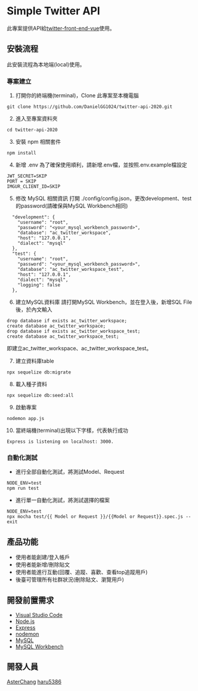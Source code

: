 # Simple Twitter API

此專案提供API給[twitter-front-end-vue](https://github.com/DanielGG1024/twitter-front-end-vue)使用。

## 安裝流程
此安裝流程為本地端(local)使用。

### 專案建立
1. 打開你的終端機(terminal)，Clone 此專案至本機電腦

```
git clone https://github.com/DanielGG1024/twitter-api-2020.git
```

2. 進入至專案資料夾

```
cd twitter-api-2020
```

3. 安裝 npm 相關套件

```
npm install
```

4. 新增 .env
為了確保使用順利，請新增.env檔，並按照.env.example檔設定
```
JWT_SECRET=SKIP
PORT = SKIP
IMGUR_CLIENT_ID=SKIP
```

5. 修改 MySQL 相關資訊
打開 ./config/config.json，更改development、test的password(請確保與MySQL Workbench相同)

```
  "development": {
    "username": "root",
    "password": "<your_mysql_workbench_password>",
    "database": "ac_twitter_workspace",
    "host": "127.0.0.1",
    "dialect": "mysql"
  },
  "test": {
    "username": "root",
    "password": "<your_mysql_workbench_password>",
    "database": "ac_twitter_workspace_test",
    "host": "127.0.0.1",
    "dialect": "mysql",
    "logging": false
  },
```

6. 建立MySQL資料庫
請打開MySQL Workbench，並在登入後，新增SQL File後，於內文輸入

```
drop database if exists ac_twitter_workspace;
create database ac_twitter_workspace;
drop database if exists ac_twitter_workspace_test;
create database ac_twitter_workspace_test;
```

即建立ac_twitter_workspace、ac_twitter_workspace_test。

7. 建立資料庫table

```
npx sequelize db:migrate
```

8. 載入種子資料

```
npx sequelize db:seed:all
```

9. 啟動專案

```
nodemon app.js
```

10. 當終端機(terminal)出現以下字樣，代表執行成功

```
Express is listening on localhost: 3000.
```

### 自動化測試

- 進行全部自動化測試，將測試Model、Request
```
NODE_ENV=test
npm run test
```
- 進行單一自動化測試，將測試選擇的檔案
```
NODE_ENV=test
npx mocha test/{{ Model or Request }}/{{Model or Request}}.spec.js --exit
```

## 產品功能
- 使用者能創建/登入帳戶
- 使用者能新增/刪除貼文
- 使用者能進行互動(回覆、追蹤、喜歡、查看top追蹤用戶)
- 後臺可管理所有社群狀況(刪除貼文、瀏覽用戶)

## 開發前置需求
- [Visual Studio Code](https://code.visualstudio.com/)
- [Node.js](https://nodejs.org/en/)
- [Express](https://www.npmjs.com/package/express)
- [nodemon](https://www.npmjs.com/package/nodemon)
- [MySQL](https://www.mysql.com/)
- [MySQL Workbench](https://dev.mysql.com/downloads/mysql/)

## 開發人員
[AsterChang](https://github.com/asterchang96)
[haru5386](https://github.com/haru5386)
